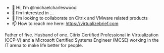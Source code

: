 - 👋 Hi, I’m @michaelcharleswood
- 👀 I’m interested in ...
- 💞️ I’m looking to collaborate on Citrix and VMware related products
- 📫 How to reach me here: https://virtualizebrief.com

Father of five. Husband of one. Citrix Certified Professional in Virtualization (CCP-V) and a Microsoft Certified Systems Engineer (MCSE) working in the IT arena to make life better for people.

<!---
michaelcharleswood/michaelcharleswood is a ✨ special ✨ repository because its `README.md` (this file) appears on your GitHub profile.
You can click the Preview link to take a look at your changes.
--->

